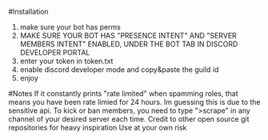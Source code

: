 #Installation
1. make sure your bot has perms 
2. MAKE SURE YOUR BOT HAS "PRESENCE INTENT" AND "SERVER MEMBERS INTENT" ENABLED, UNDER THE BOT TAB IN DISCORD DEVELOPER PORTAL
3. enter your token in token.txt
4. enable discord developer mode and copy&paste the guild id
5. enjoy

#Notes
If it constantly prints "rate limited" when spamming roles, that means you have been rate limied for 24 hours. Im guessing this is due to the sensitive api.
To kick or ban members, you need to type ">scrape" in any channel of your desired server each time.
Credit to other open source git repositories for heavy inspiration
Use at your own risk
